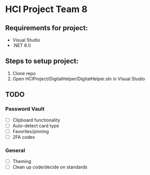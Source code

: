 # HCI Project Team 8

## Requirements for project:
- Visual Studio
- .NET 8.0

## Steps to setup project:
1. Clone repo
2. Open HCIProject/DigitalHelper/DigitalHelper.sln in Visual Studio

## TODO

### Password Vault
- [ ] Clipboard functionality
- [ ] Auto-detect card type
- [ ] Favorites/pinning
- [ ] 2FA codes

### General
- [ ] Theming
- [ ] Clean up code/decide on standards